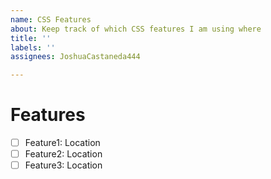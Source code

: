 ```yaml
---
name: CSS Features
about: Keep track of which CSS features I am using where
title: ''
labels: ''
assignees: JoshuaCastaneda444

---
```


# Features
- [ ] Feature1: Location 
- [ ] Feature2: Location
- [ ] Feature3: Location
